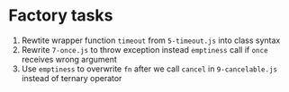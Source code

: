 # Factory tasks

1. Rewtite wrapper function `timeout` from `5-timeout.js` into class syntax
2. Rewrite `7-once.js` to throw exception instead `emptiness` call if `once` receives wrong argument
3. Use `emptiness` to overwrite `fn` after we call `cancel` in `9-cancelable.js` instead of ternary operator
